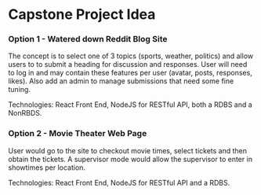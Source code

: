 # Capstone Project Idea

### Option 1 - Watered down Reddit Blog Site

The concept is to select one of 3 topics (sports, weather, politics) and allow users to to submit a heading for discussion and responses.  User will need to log in and may contain these features per user (avatar, posts, responses, likes).  Also add an admin to manage submissions that need some fine tuning.  

Technologies: React Front End, NodeJS for RESTful API, both a RDBS and a  NonRBDS.  

 
### Option 2 - Movie Theater Web Page

User would go to the site to checkout movie times, select tickets and then obtain the tickets.  A supervisor mode would allow the supervisor to enter in showtimes per location.

Technologies: React Front End, NodeJS for RESTful API and a RDBS.  

